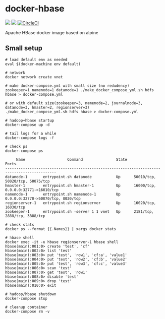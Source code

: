 # docker-hbase

[![](https://images.microbadger.com/badges/image/smizy/hbase:1.4.1-alpine.svg)](http://microbadger.com/images/smizy/hbase:1.4.1-alpine "Get your own image badge on microbadger.com")
[![](https://images.microbadger.com/badges/version/smizy/hbase:1.4.1-alpine.svg)](http://microbadger.com/images/smizy/hbase:1.4.1-alpine "Get your own version badge on microbadger.com")
[![CircleCI](https://circleci.com/gh/smizy/docker-hbase/tree/1.4.svg?style=svg&circle-token=c37476ccaf10f385fa251abd7a45c7e93817db0f)](https://circleci.com/gh/smizy/docker-hbase/tree/1.4)

Apache HBase docker image based on alpine

## Small setup
```
# load default env as needed
eval $(docker-machine env default)

# network 
docker network create vnet

# make docker-compose.yml with small size (no redudency)
zookeeper=1 namenode=1 datanode=1 ./make_docker_compose_yml.sh hdfs hbase > docker-compose.yml

# or with default size(zookeeper=3, namenode=2, journalnode=3, datanode=3, hmaster=2, regionserver=3)  
./make_docker_compose_yml.sh hdfs hbase > docker-compose.yml

# hadoop+hbase startup
docker-compose up -d

# tail logs for a while
docker-compose logs -f

# check ps
docker-compose ps

     Name                   Command               State                  Ports                
---------------------------------------------------------------------------------------------
datanode-1       entrypoint.sh datanode           Up      50010/tcp, 50020/tcp, 50075/tcp     
hmaster-1        entrypoint.sh hmaster-1          Up      16000/tcp, 0.0.0.0:32771->16010/tcp 
namenode-1       entrypoint.sh namenode-1         Up      0.0.0.0:32770->50070/tcp, 8020/tcp  
regionserver-1   entrypoint.sh regionserver       Up      16020/tcp, 16030/tcp                
zookeeper-1      entrypoint.sh -server 1 1 vnet   Up      2181/tcp, 2888/tcp, 3888/tcp

# check stats
docker ps --format {{.Names}} | xargs docker stats

# hbase shell
docker exec -it -u hbase regionserver-1 hbase shell
hbase(main):001:0> create 'test', 'cf'
hbase(main):002:0> list 'test'
hbase(main):003:0> put 'test', 'row1', 'cf:a', 'value1'
hbase(main):004:0> put 'test', 'row2', 'cf:b', 'value2'
hbase(main):005:0> put 'test', 'row3', 'cf:c', 'value3'
hbase(main):006:0> scan 'test'
hbase(main):007:0> get 'test', 'row1'
hbase(main):008:0> disable 'test'
hbase(main):009:0> drop 'test'
hbase(main):010:0> exit

# hadoop/hbase shutdown  
docker-compose stop

# cleanup container
docker-compose rm -v
```